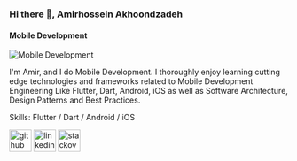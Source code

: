 ### Hi there 👋, Amirhossein Akhoondzadeh
#### Mobile Development
![Mobile Development](https://media-exp1.licdn.com/dms/image/C4D16AQFc7mQMUIiN7w/profile-displaybackgroundimage-shrink_200_800/0/1608923871452?e=1617235200&v=beta&t=LQ0Fg215jMqm7QpjNrgmHy2IKhuQTaczc1mq6cuM6V4)

I'm Amir, and I do Mobile Development. I thoroughly enjoy learning cutting edge technologies and frameworks related to Mobile Development Engineering Like Flutter, Dart, Android, iOS as well as Software Architecture, Design Patterns and Best Practices.

Skills: Flutter / Dart / Android / iOS



[<img src='https://cdn.jsdelivr.net/npm/simple-icons@3.0.1/icons/github.svg' alt='github' height='40'>](https://github.com/amirhosseinakhoondzadeh)  [<img src='https://cdn.jsdelivr.net/npm/simple-icons@3.0.1/icons/linkedin.svg' alt='linkedin' height='40'>](https://www.linkedin.com/in/amirhosseinakhoondzadeh/)  [<img src='https://cdn.jsdelivr.net/npm/simple-icons@3.0.1/icons/stackoverflow.svg' alt='stackoverflow' height='40'>](https://stackoverflow.com/users/4297023)  

